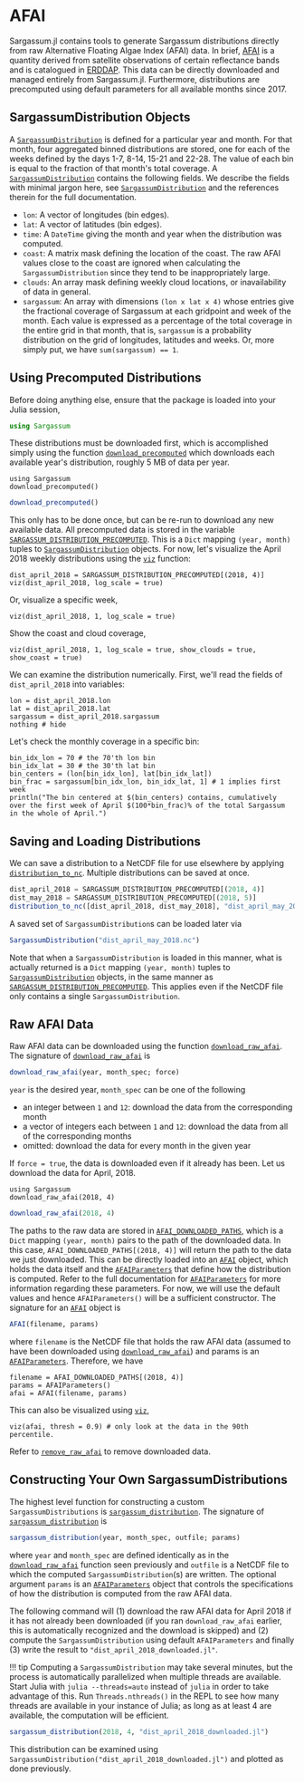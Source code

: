# AFAI

Sargassum.jl contains tools to generate Sargassum distributions directly from raw Alternative Floating Algae Index (AFAI) data. In brief, [AFAI](https://www.sciencedirect.com/science/article/abs/pii/S0034425709001710) is a quantity derived from satellite observations of certain reflectance bands and is catalogued in [ERDDAP](https://cwcgom.aoml.noaa.gov/erddap/griddap/noaa_aoml_atlantic_oceanwatch_AFAI_7D.html). This data can be directly downloaded and managed entirely from Sargassum.jl. Furthermore, distributions are precomputed using default parameters for all available months since 2017.

## SargassumDistribution Objects

A [`SargassumDistribution`](@ref) is defined for a particular year and month. For that month, four aggregated binned distributions are stored, one for each of the weeks defined by the days 1-7, 8-14, 15-21 and 22-28. The value of each bin is equal to the fraction of that month's total coverage. A [`SargassumDistribution`](@ref) contains the following fields. We describe the fields with minimal jargon here, see [`SargassumDistribution`](@ref) and the references therein for the full documentation.

- `lon`: A vector of longitudes (bin edges).
- `lat`: A vector of latitudes (bin edges).
- `time`: A `DateTime` giving the month and year when the distribution was computed.
- `coast`: A matrix mask defining the location of the coast. The raw AFAI values close to the coast are ignored when calculating the `SargassumDistribution` since they tend to be inappropriately large.
- `clouds`: An array mask defining weekly cloud locations, or inavailability of data in general.
- `sargassum`: An array with dimensions `(lon x lat x 4)` whose entries give the fractional coverage of Sargassum at each gridpoint and week of the month. Each value is expressed as a percentage of the total coverage in the entire grid in that month, that is, `sargassum` is a probability distribution on the grid of longitudes, latitudes and weeks. Or, more simply put, we have `sum(sargassum) == 1`.

## Using Precomputed Distributions

Before doing anything else, ensure that the package is loaded into your Julia session,

```julia
using Sargassum
```

These distributions must be downloaded first, which is accomplished simply using the function [`download_precomputed`](@ref) which downloads each available year's distribution, roughly 5 MB of data per year.

```@setup afai-1
using Sargassum 
download_precomputed()
```

```julia
download_precomputed()
```

This only has to be done once, but can be re-run to download any new available data. All precomputed data is stored in the variable [`SARGASSUM_DISTRIBUTION_PRECOMPUTED`](@ref). This is a `Dict` mapping `(year, month)` tuples to [`SargassumDistribution`](@ref) objects. For now, let's visualize the April 2018 weekly distributions using the [`viz`](@ref) function:

```@example afai-1
dist_april_2018 = SARGASSUM_DISTRIBUTION_PRECOMPUTED[(2018, 4)]
viz(dist_april_2018, log_scale = true)
```

Or, visualize a specific week,

```@example afai-1
viz(dist_april_2018, 1, log_scale = true)
```

Show the coast and cloud coverage,

```@example afai-1
viz(dist_april_2018, 1, log_scale = true, show_clouds = true, show_coast = true)
```

We can examine the distribution numerically. First, we'll read the fields of `dist_april_2018` into variables:

```@example afai-1
lon = dist_april_2018.lon
lat = dist_april_2018.lat
sargassum = dist_april_2018.sargassum
nothing # hide
```

Let's check the monthly coverage in a specific bin:

```@example afai-1
bin_idx_lon = 70 # the 70'th lon bin
bin_idx_lat = 30 # the 30'th lat bin
bin_centers = (lon[bin_idx_lon], lat[bin_idx_lat])
bin_frac = sargassum[bin_idx_lon, bin_idx_lat, 1] # 1 implies first week
println("The bin centered at $(bin_centers) contains, cumulatively over the first week of April $(100*bin_frac)% of the total Sargassum in the whole of April.")
```
## Saving and Loading Distributions

We can save a distribution to a NetCDF file for use elsewhere by applying [`distribution_to_nc`](@ref). Multiple distributions can be saved at once.

```julia
dist_april_2018 = SARGASSUM_DISTRIBUTION_PRECOMPUTED[(2018, 4)]
dist_may_2018 = SARGASSUM_DISTRIBUTION_PRECOMPUTED[(2018, 5)]
distribution_to_nc([dist_april_2018, dist_may_2018], "dist_april_may_2018.nc")
```

A saved set of `SargassumDistribution`s can be loaded later via

```julia
SargassumDistribution("dist_april_may_2018.nc")
```

Note that when a `SargassumDistribution` is loaded in this manner, what is actually returned is a `Dict` mapping `(year, month)` tuples to [`SargassumDistribution`](@ref) objects, in the same manner as [`SARGASSUM_DISTRIBUTION_PRECOMPUTED`](@ref). This applies even if the NetCDF file only contains a single `SargassumDistribution`.

## Raw AFAI Data

Raw AFAI data can be downloaded using the function [`download_raw_afai`](@ref). The signature of [`download_raw_afai`](@ref) is

```julia
download_raw_afai(year, month_spec; force)
```

`year` is the desired year, `month_spec` can be one of the following 

- an integer between `1` and `12`: download the data from the corresponding month
- a vector of integers each between `1` and `12`: download the data from all of the corresponding months
- omitted: download the data for every month in the given year

If `force = true`, the data is downloaded even if it already has been. Let us download the data for April, 2018.

```@setup afai-dl
using Sargassum 
download_raw_afai(2018, 4)
```

```julia
download_raw_afai(2018, 4)
```

The paths to the raw data are stored in [`AFAI_DOWNLOADED_PATHS`](@ref), which is a `Dict` mapping `(year, month)` pairs to the path of the downloaded data. In this case, `AFAI_DOWNLOADED_PATHS[(2018, 4)]` will return the path to the data we just downloaded. This can be directly loaded into an [`AFAI`](@ref) object, which holds the data itself and the [`AFAIParameters`](@ref) that define how the distribution is computed. Refer to the full documentation for [`AFAIParameters`](@ref) for more information regarding these parameters. For now, we will use the default values and hence `AFAIParameters()` will be a sufficient constructor. The signature for an [`AFAI`](@ref) object is

```julia
AFAI(filename, params)
```

where `filename` is the NetCDF file that holds the raw AFAI data (assumed to have been downloaded using [`download_raw_afai`](@ref)) and params is an [`AFAIParameters`](@ref). Therefore, we have

```@example afai-dl
filename = AFAI_DOWNLOADED_PATHS[(2018, 4)]
params = AFAIParameters()
afai = AFAI(filename, params)
```

This can also be visualized using [`viz`](@ref),

```@example afai-dl
viz(afai, thresh = 0.9) # only look at the data in the 90th percentile.
```

Refer to [`remove_raw_afai`](@ref) to remove downloaded data.

## Constructing Your Own SargassumDistributions

The highest level function for constructing a custom `SargassumDistributions` is [`sargassum_distribution`](@ref). The signature of [`sargassum_distribution`](@ref) is

```julia
sargassum_distribution(year, month_spec, outfile; params)
```

where `year` and `month_spec` are defined identically as in the [`download_raw_afai`](@ref) function seen previously and `outfile` is a NetCDF file to which the computed `SargassumDistribution`(s) are written. The optional argument `params` is an [`AFAIParameters`](@ref) object that controls the specifications of how the distribution is computed from the raw AFAI data. 

The following command will (1) download the raw AFAI data for April 2018 if it has not already been downloaded (if you ran `download_raw_afai` earlier, this is automatically recognized and the download is skipped) and (2) compute the `SargassumDistribution` using default `AFAIParameters` and finally (3) write the result to `"dist_april_2018_downloaded.jl"`.

!!! tip
    Computing a `SargassumDistribution` may take several minutes, but the process is automatically parallelized when multiple threads are available. Start Julia with `julia --threads=auto` instead of `julia` in order to take advantage of this. Run `Threads.nthreads()` in the REPL to see how many threads are available in your instance of Julia; as long as at least 4 are available, the computation will be efficient.

```julia
sargassum_distribution(2018, 4, "dist_april_2018_downloaded.jl")
```

This distribution can be examined using `SargassumDistribution("dist_april_2018_downloaded.jl")` and plotted as done previously. 

